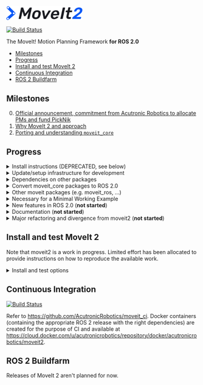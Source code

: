 <img src="https://github.com/AcutronicRobotics/moveit2/raw/master/.logo/official/moveit2_logo-black.png" alt="MoveIt 2 Logo" width="200"/>

[![Build Status](https://travis-ci.org/AcutronicRobotics/moveit2.svg?branch=master)](https://travis-ci.org/AcutronicRobotics/moveit2)

The MoveIt! Motion Planning Framework **for ROS 2.0**

- [Milestones](#milestones)
- [Progress](#progress)
- [Install and test MoveIt 2](#install-and-test-moveit-2)
- [Continuous Integration](#continuous-integration)
- [ROS 2 Buildfarm](#ros-2-buildfarm)

## Milestones

0. [Official announcement, commitment from Acutronic Robotics to allocate PMs and fund PickNik](https://acutronicrobotics.com/news/ros-2-moveit-robotic-motion-planning/)
1. [Why MoveIt 2 and approach](https://acutronicrobotics.com/news/moveit-2-planning-framework-why/)
2. [Porting and understanding `moveit_core`](https://discourse.ros.org/t/the-moveit-2-journey-part-1-porting-and-understanding-moveit-core/8718)

## Progress

<details><summary>Install instructions (DEPRECATED, see below)</summary>

- [x] Install instructions
  - [x] [Ubuntu 18.04](https://acutronicrobotics.com/docs/products/robots/mara/moveit2/install/ubuntu)
  - [x] [OS X 10.14](https://acutronicrobotics.com/docs/products/robots/mara/moveit2/install/osx)

</details>

<details><summary>Update/setup infrastructure for development</summary>

- [x] Upgrade continuous integration for ROS 2.0
  - [x] Simple CI with Travis (Linux and OS X)
  - [x] moveit_ci https://github.com/AcutronicRobotics/moveit_ci/tree/ros2
- [x] Convert all headers and link it to HRIM (contributed by @ibaiape)
- [x] Update/setup infrastructure for development
  - [x] Delete metapackages
  - [x] Upgrade continuous integration for ROS 2.0
  - [x] Refactor/cleanup folder hierarchy
</details>

<details><summary>Dependencies on other packages</summary>

- [x] Dependencies on other packages
  - [x] tf2_kdl https://github.com/ros2/geometry2/pull/90
  - [x] eigen_stl_containers https://github.com/AcutronicRobotics/eigen_stl_containers/tree/ros2
  - [x] geometric_shapes https://github.com/ros-planning/geometric_shapes/pull/96
  - [x] random_numbers https://github.com/ros-planning/random_numbers/pull/12
  - [x] srdfdom (contributed by @anasarrak, @vmayoral and @ahcorde) https://github.com/ros-planning/srdfdom/pull/45
  - [x] urdf_parser_py https://github.com/ros/urdf_parser_py/pull/41
  - [x] Created a ROS 2 version (with package.xml) of urdfdom_headers https://github.com/AcutronicRobotics/urdfdom_headers/tree/ros2
  - [x] octomap https://github.com/AcutronicRobotics/octomap
    - [x]  octomap
    - [ ]  octovis
    - [ ]  dynamicEDT3D
</details>

<details><summary>Convert moveit_core packages to ROS 2.0</summary>

- [x] Convert moveit_core packages to ROS 2.0
  - [x] version
  - [x] macros
  - [x] backtrace
  - [x] exceptions
  - [x] profiler
  - [x] logging
  - [x] background_processing
  - [x] kinematics_base
  - [x] controller_manager
  - [x] sensor_manager
  - [x] robot_model
  - [x] transforms
  - [x] robot_state
  - [x] robot_trajectory
  - [x] collision_detection
  - [x] collision_detection_fcl
  - [x] kinematic_constraints
  - [x] planning_scene
  - [x] constraint_samplers
  - [x] planning_interface
  - [x] planning_request_adapter
  - [x] trajectory_processing
  - [x] distance_field
  - [x] collision_distance_field
  - [x] kinematics_metrics
  - [x] dynamics_solver
  - [x] utils
</details>

<details><summary>Other moveit packages (e.g. moveit_ros, ...)</summary>

- [ ] moveit_ros
    - [x] moveit_ros_planning_interface (*dummy interface for now*)
        - [ ] py_bindings_tools
        - [ ] common_planning_interface_objects
        - [ ] planning_scene_interface
        - [ ] move_group_interface
        - [ ] robot_interface
        - [ ] test
    - [ ] move_group
    - [ ] planning
        - [x] collision_plugin_loader https://github.com/ros-planning/moveit2/pull/69
        - [x] rdf_loader https://github.com/ros-planning/moveit2/pull/71
        - [x] kinematics_plugin_loader https://github.com/ros-planning/moveit2/pull/74
    - [x] moveit_ros_perception
        - [x] occupancy_map_monitor
        - [ ] lazy_free_space_updater
        - [ ] point_containment_filter
        - [ ] pointcloud_octomap_updater
        - [ ] mesh_filter
        - [ ] depth_image_octomap_updater
        - [ ] semantic_world
    - [ ] moveit_ros_manipulation
      - [ ] move_group_pick_place_capability

</details>

<details><summary>Necessary for a Minimal Working Example</summary>

- [ ] Necessary for a Minimal Working Example
  - [x] moveit_core
  - [x] moveit_ros_perception
    - [x] occupancy_map_monitor
  - [x] move_group
  - [x] moveit_ros_planning
    - [x] rdf_loader
    - [x] collision_plugin_loader
    - [x] kinematics_plugin_loader
    - [x] robot_model_loader
    - [x] constraint_sampler_manager_loader
    - [x] planning_request_adapter_plugins
    - [x] planning_pipeline
    - [x] planning_scene_monitor
    - [x] trajectory_execution_manager
    - [x] plan_execution
  - [ ] planning_interface
    - [x] common_planning_interface_objects
    - [x] planning_scene_interface
    - [ ] move_group_interface (_partially_)
    - [x] test
  - [ ] moveit_planner
    - [x] ompl
  - [ ] moveit_kinematics
    - [x] kdl_kinematics_plugin
  - [ ] moveit_plugins
    - [x] moveit_fake_cotroller_manager
    - [x] moveit_simple_controller_manager
</details>

<details><summary>New features in ROS 2.0 (<b>not started</b>)</summary>

- [ ] New features in ROS 2.0
  - [ ] Migrate plugin architecture to ROS2 nodelets
</details>

<details><summary>Documentation (<b>not started</b>) </summary>

- [ ] Documentation
  - [ ] Tutorials for MoveIt2
  - [ ] Create tutorial on using ros1/ros2 bridge to support ros1 hardware drivers
  - [ ] Move install instructions to moveit.ros.org
  - [ ] 
</details>

<details><summary>Major refactoring and divergence from moveit2 (<b>not started</b>)</summary>

- [ ] Major refactoring and divergence from moveit2
  - [ ] Run ROS2 C++ and python linters
  - [ ] Delete excesses packages that are left over from rosbuild stacks: moveit_runtime, moveit_plugins, moveit_ros
  - [ ] Rename non-package folders:
    - [ ] rename moveit_planners to planners
    - [ ] rename moveit_plugins to controller_interfaces
  - [ ] Restructure folder layout of moveit repo:
    - [ ] flatten moveit_ros folder to root of repo
    - [ ] rename all moveit_ros folders with moveit_ros prefix
  - [ ] Rename major classes
    - [ ] ControllerManagers become ControllerInterfaces
    - [ ] Rename related packages
  - [ ] Merge repos:
    - [ ] moveit 9.6 MB
    - [ ] moveit_task_constructor
    - [ ] moveit_tutorials  28.6 MB
    - [ ] moveit_msgs
    - [ ] moveit_resources  61 MB
    - [ ] moveit_visual_tools
    - [ ] moveit_advanced?
    - [ ] DELETE: moveit_kinematics_tests
  - [ ] Remove large binaries from moveit repo
  - [ ] Add gitlfs?
</details>

## Install and test MoveIt 2

Note that moveit2 is a work in progress. Limited effort has been allocated to provide instructions on how to reproduce the available work.

<details><summary>Install and test options</summary>

### Using the CI infrastructure
Moveit uses a Docker-based CI infrastructure to run tests and validate commits. Such infrastructure adapted for MoveIt 2 is available at https://github.com/acutronicrobotics/moveit_ci.git. 

Using the CI infrastructure, one can get access to MoveIt 2 current status and test its capabilities

#### Using the CI infrastructure in Ubuntu
**Note:** You need to have docker installed on your system.

```bash
cd ~ && git clone https://github.com/AcutronicRobotics/moveit2
cd ~/moveit2
git clone -q -b ros2 --depth=1 https://github.com/acutronicrobotics/moveit_ci.git .moveit_ci
export MOVEIT_CI_TRAVIS_TIMEOUT=85  # Travis grants us 90 min, but we add a safety margin of 5 min
export ROS_DISTRO=crystal
export ROS_REPO=acutronicrobotics
export UPSTREAM_WORKSPACE=moveit.rosinstall
export TEST_BLACKLIST="moveit_ros_perception tf2_ros"  # mesh_filter_test fails due to broken Mesa OpenGL
export CXXFLAGS="-Wall -Wextra -Wwrite-strings -Wunreachable-code -Wpointer-arith -Wredundant-decls -Wno-unused-parameter -Wno-unused-but-set-parameter -Wno-unused-function"
.moveit_ci/travis.sh
```

#### Using the CI infrastructure in OS X
TODO

### Using a Docker container (**DEPRECATED**)
An attempt to provide an environment whereto build the existing moveit2 repository is available at https://github.com/AcutronicRobotics/moveit2/tree/local-build/.docker/local-build.

```bash
# from https://github.com/AcutronicRobotics/moveit2/tree/local-build/.docker/local-build
# Build it
docker build -t local-build --build-arg=<branch> .
# or docker build -t local-build .

# Run it
docker run -it local-build
# inside of the container, compile the moveit2 code
colcon build --merge-install #Inside of the docker container
```

### From sources (**DEPRECATED**)
- [Ubuntu 18.04](https://acutronicrobotics.com/docs/products/robots/mara/moveit2/install/ubuntu)
- [OS X 10.14](https://acutronicrobotics.com/docs/products/robots/mara/moveit2/install/osx) (**DEPRECATED**)

</details>

## Continuous Integration
[![Build Status](https://travis-ci.org/AcutronicRobotics/moveit2.svg?branch=master)](https://travis-ci.org/AcutronicRobotics/moveit2)

Refer to https://github.com/AcutronicRobotics/moveit_ci. Docker containers (containing the appropriate ROS 2 release with the right dependencies) are created for the purpose of CI and available at https://cloud.docker.com/u/acutronicrobotics/repository/docker/acutronicrobotics/moveit2.

## ROS 2 Buildfarm
Releases of MoveIt 2 aren't planned for now.
